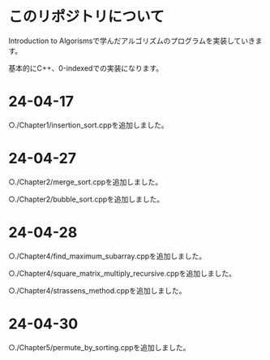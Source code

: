 # このリポジトリについて
Introduction to Algorismsで学んだアルゴリズムのプログラムを実装していきます。

基本的にC++、0-indexedでの実装になります。
# 24-04-17
○./Chapter1/insertion_sort.cppを追加しました。
# 24-04-27
○./Chapter2/merge_sort.cppを追加しました。

○./Chapter2/bubble_sort.cppを追加しました。
# 24-04-28
○./Chapter4/find_maximum_subarray.cppを追加しました。

○./Chapter4/square_matrix_multiply_recursive.cppを追加しました。

○./Chapter4/strassens_method.cppを追加しました。
# 24-04-30
○./Chapter5/permute_by_sorting.cppを追加しました。
